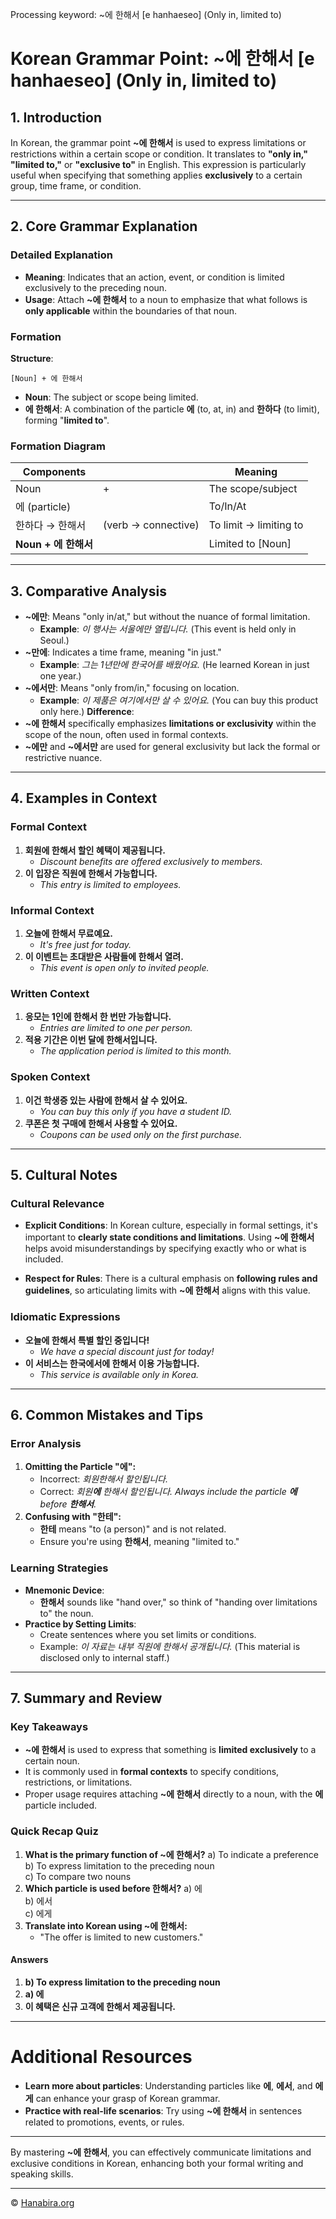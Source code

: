 Processing keyword: ~에 한해서 [e hanhaeseo] (Only in, limited to)
# Korean Grammar Point: ~에 한해서 [e hanhaeseo] (Only in, limited to)

## 1. Introduction
In Korean, the grammar point **~에 한해서** is used to express limitations or restrictions within a certain scope or condition. It translates to **"only in,"** **"limited to,"** or **"exclusive to"** in English. This expression is particularly useful when specifying that something applies **exclusively** to a certain group, time frame, or condition.

---
## 2. Core Grammar Explanation
### Detailed Explanation
- **Meaning**: Indicates that an action, event, or condition is limited exclusively to the preceding noun.
- **Usage**: Attach **~에 한해서** to a noun to emphasize that what follows is **only applicable** within the boundaries of that noun.
### Formation
**Structure**:
```
[Noun] + 에 한해서
```
- **Noun**: The subject or scope being limited.
- **에 한해서**: A combination of the particle **에** (to, at, in) and **한하다** (to limit), forming "**limited to**".
### Formation Diagram

| **Components**        |                      | **Meaning**        |
|-----------------------|----------------------|--------------------|
| Noun                  | +                    | The scope/subject  |
| 에 (particle)         |                      | To/In/At           |
| 한하다 → 한해서       | (verb → connective)  | To limit → limiting to |
| **Noun + 에 한해서** |                      | Limited to [Noun]  |

---
## 3. Comparative Analysis
- **~에만**: Means "only in/at," but without the nuance of formal limitation.
  - **Example**: *이 행사는 서울에만 열립니다.* (This event is held only in Seoul.)
- **~만에**: Indicates a time frame, meaning "in just."
  - **Example**: *그는 1년만에 한국어를 배웠어요.* (He learned Korean in just one year.)
- **~에서만**: Means "only from/in," focusing on location.
  - **Example**: *이 제품은 여기에서만 살 수 있어요.* (You can buy this product only here.)
**Difference**:
- **~에 한해서** specifically emphasizes **limitations or exclusivity** within the scope of the noun, often used in formal contexts.
- **~에만** and **~에서만** are used for general exclusivity but lack the formal or restrictive nuance.
---
## 4. Examples in Context
### Formal Context
1. **회원에 한해서 할인 혜택이 제공됩니다.**
   - *Discount benefits are offered exclusively to members.*
2. **이 입장은 직원에 한해서 가능합니다.**
   - *This entry is limited to employees.*
### Informal Context
1. **오늘에 한해서 무료예요.**
   - *It's free just for today.*
2. **이 이벤트는 초대받은 사람들에 한해서 열려.**
   - *This event is open only to invited people.*
### Written Context
1. **응모는 1인에 한해서 한 번만 가능합니다.**
   - *Entries are limited to one per person.*
2. **적용 기간은 이번 달에 한해서입니다.**
   - *The application period is limited to this month.*
### Spoken Context
1. **이건 학생증 있는 사람에 한해서 살 수 있어요.**
   - *You can buy this only if you have a student ID.*
2. **쿠폰은 첫 구매에 한해서 사용할 수 있어요.**
   - *Coupons can be used only on the first purchase.*
---
## 5. Cultural Notes
### Cultural Relevance
- **Explicit Conditions**: In Korean culture, especially in formal settings, it's important to **clearly state conditions and limitations**. Using **~에 한해서** helps avoid misunderstandings by specifying exactly who or what is included.
  
- **Respect for Rules**: There is a cultural emphasis on **following rules and guidelines**, so articulating limits with **~에 한해서** aligns with this value.
### Idiomatic Expressions
- **오늘에 한해서 특별 할인 중입니다!**
  - *We have a special discount just for today!*
- **이 서비스는 한국에서에 한해서 이용 가능합니다.**
  - *This service is available only in Korea.*
---
## 6. Common Mistakes and Tips
### Error Analysis
1. **Omitting the Particle "에":**
   - Incorrect: *회원한해서 할인됩니다.*
   - Correct: *회원**에** 한해서 할인됩니다.*
   *Always include the particle **에** before **한해서**.*
2. **Confusing with "한테":**
   - **한테** means "to (a person)" and is not related.
   - Ensure you're using **한해서**, meaning "limited to."
### Learning Strategies
- **Mnemonic Device**:
  - **한해서** sounds like "hand over," so think of "handing over limitations to" the noun.
- **Practice by Setting Limits**:
  - Create sentences where you set limits or conditions.
  - Example: *이 자료는 내부 직원에 한해서 공개됩니다.* (This material is disclosed only to internal staff.)
---
## 7. Summary and Review
### Key Takeaways
- **~에 한해서** is used to express that something is **limited exclusively** to a certain noun.
- It is commonly used in **formal contexts** to specify conditions, restrictions, or limitations.
- Proper usage requires attaching **~에 한해서** directly to a noun, with the **에** particle included.
### Quick Recap Quiz
1. **What is the primary function of ~에 한해서?**
   a) To indicate a preference  
   b) To express limitation to the preceding noun  
   c) To compare two nouns
2. **Which particle is used before 한해서?**
   a) 에  
   b) 에서  
   c) 에게
3. **Translate into Korean using ~에 한해서:**
   - "The offer is limited to new customers."
#### Answers
1. **b) To express limitation to the preceding noun**
2. **a) 에**
3. **이 혜택은 신규 고객에 한해서 제공됩니다.**
---
# Additional Resources
- **Learn more about particles**: Understanding particles like **에**, **에서**, and **에게** can enhance your grasp of Korean grammar.
- **Practice with real-life scenarios**: Try using **~에 한해서** in sentences related to promotions, events, or rules.
---
By mastering **~에 한해서**, you can effectively communicate limitations and exclusive conditions in Korean, enhancing both your formal writing and speaking skills.

---
© [Hanabira.org](https://hanabira.org)
